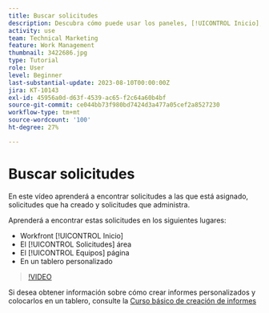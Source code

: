 ```yaml
---
title: Buscar solicitudes
description: Descubra cómo puede usar los paneles, [!UICONTROL Inicio], el área [!UICONTROL Solicitudes] y la página [!UICONTROL Equipos] para encontrar las solicitudes entrantes realizadas a través de una cola de solicitudes.
activity: use
team: Technical Marketing
feature: Work Management
thumbnail: 3422686.jpg
type: Tutorial
role: User
level: Beginner
last-substantial-update: 2023-08-10T00:00:00Z
jira: KT-10143
exl-id: 45956a0d-d63f-4539-ac65-f2c64a60b4bf
source-git-commit: ce044bb73f980bd7424d3a477a05cef2a8527230
workflow-type: tm+mt
source-wordcount: '100'
ht-degree: 27%

---
```


# Buscar solicitudes

En este vídeo aprenderá a encontrar solicitudes a las que está asignado, solicitudes que ha creado y solicitudes que administra.

Aprenderá a encontrar estas solicitudes en los siguientes lugares:

* Workfront [!UICONTROL Inicio]
* El [!UICONTROL Solicitudes] área
* El [!UICONTROL Equipos] página
* En un tablero personalizado


>[!VIDEO](https://video.tv.adobe.com/v/3422686/?quality=12&learn=on)

Si desea obtener información sobre cómo crear informes personalizados y colocarlos en un tablero, consulte la [Curso básico de creación de informes](https://experienceleague.adobe.com/docs/workfront-course-map/using/learning-programs/basic-report-creation-program.html)
